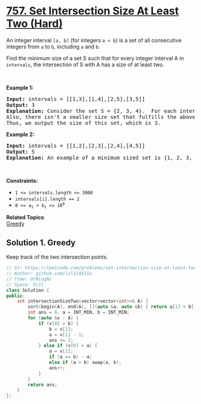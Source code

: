 # [757. Set Intersection Size At Least Two (Hard)](https://leetcode.com/problems/set-intersection-size-at-least-two/)

<p>An integer interval <code>[a, b]</code> (for integers <code>a &lt; b</code>) is a set of all consecutive integers from <code>a</code> to <code>b</code>, including <code>a</code> and <code>b</code>.</p>

<p>Find the minimum size of a set S such that for every integer interval A in <code>intervals</code>, the intersection of S with A has a size of at least two.</p>

<p>&nbsp;</p>
<p><strong>Example 1:</strong></p>

<pre><strong>Input:</strong> intervals = [[1,3],[1,4],[2,5],[3,5]]
<strong>Output:</strong> 3
<strong>Explanation:</strong> Consider the set S = {2, 3, 4}.  For each interval, there are at least 2 elements from S in the interval.
Also, there isn't a smaller size set that fulfills the above condition.
Thus, we output the size of this set, which is 3.
</pre>

<p><strong>Example 2:</strong></p>

<pre><strong>Input:</strong> intervals = [[1,2],[2,3],[2,4],[4,5]]
<strong>Output:</strong> 5
<strong>Explanation:</strong> An example of a minimum sized set is {1, 2, 3, 4, 5}.
</pre>

<p>&nbsp;</p>
<p><strong>Constraints:</strong></p>

<ul>
	<li><code>1 &lt;= intervals.length &lt;= 3000</code></li>
	<li><code>intervals[i].length == 2</code></li>
	<li><code>0 &lt;= a<sub>i</sub> &lt;&nbsp;b<sub>i</sub> &lt;= 10<sup>8</sup></code></li>
</ul>


**Related Topics**:  
[Greedy](https://leetcode.com/tag/greedy/)

## Solution 1. Greedy

Keep track of the two intersection points.

```cpp
// OJ: https://leetcode.com/problems/set-intersection-size-at-least-two/
// Author: github.com/lzl124631x
// Time: O(NlogN)
// Space: O(1)
class Solution {
public:
    int intersectionSizeTwo(vector<vector<int>>& A) {
        sort(begin(A), end(A), [](auto &a, auto &b) { return a[1] < b[1]; });
        int ans = 0, a = INT_MIN, b = INT_MIN;
        for (auto &v : A) {
            if (v[0] > b) {
                b = v[1];
                a = v[1] - 1;
                ans += 2;
            } else if (v[0] > a) {
                a = v[1];
                if (a == b) --a;
                else if (a > b) swap(a, b);
                ans++;
            }
        }
        return ans;
    }
};
```